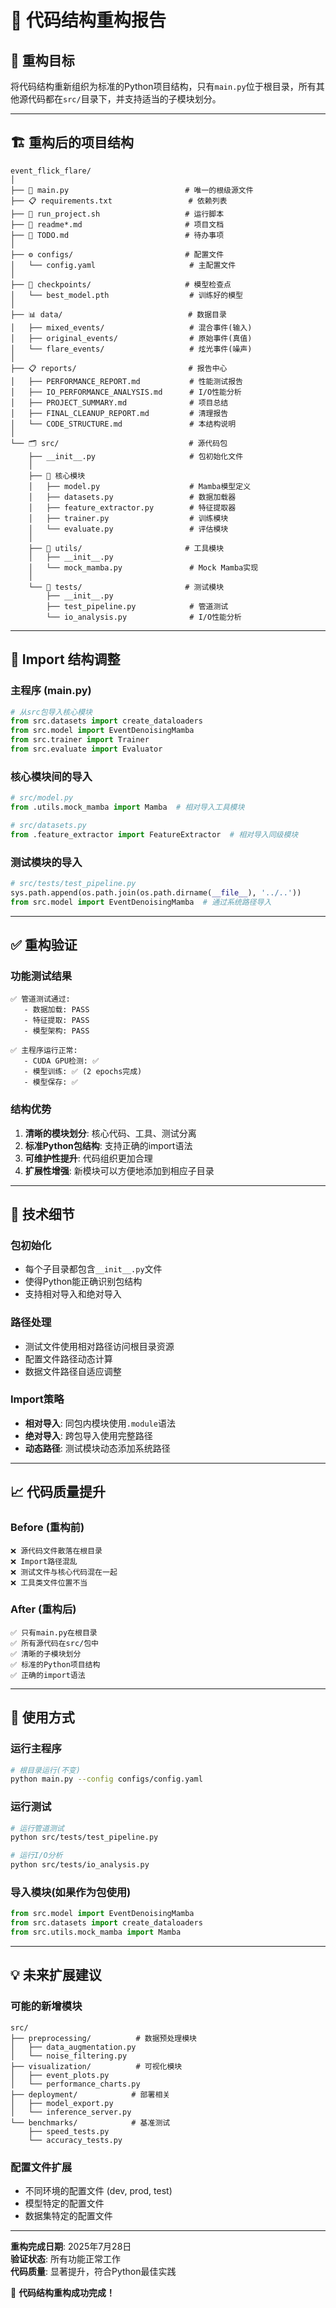 # 📁 代码结构重构报告

## 🎯 重构目标

将代码结构重新组织为标准的Python项目结构，只有`main.py`位于根目录，所有其他源代码都在`src/`目录下，并支持适当的子模块划分。

---

## 🏗️ 重构后的项目结构

```
event_flick_flare/
│
├── 📄 main.py                          # 唯一的根级源文件
├── 📋 requirements.txt                 # 依赖列表
├── 🚀 run_project.sh                   # 运行脚本
├── 📖 readme*.md                       # 项目文档
├── 📝 TODO.md                          # 待办事项
│
├── ⚙️ configs/                         # 配置文件
│   └── config.yaml                     # 主配置文件
│
├── 💾 checkpoints/                     # 模型检查点
│   └── best_model.pth                  # 训练好的模型
│
├── 📊 data/                            # 数据目录
│   ├── mixed_events/                   # 混合事件(输入)
│   ├── original_events/                # 原始事件(真值)
│   └── flare_events/                   # 炫光事件(噪声)
│
├── 📋 reports/                         # 报告中心
│   ├── PERFORMANCE_REPORT.md           # 性能测试报告
│   ├── IO_PERFORMANCE_ANALYSIS.md      # I/O性能分析
│   ├── PROJECT_SUMMARY.md              # 项目总结
│   ├── FINAL_CLEANUP_REPORT.md         # 清理报告
│   └── CODE_STRUCTURE.md               # 本结构说明
│
└── 🗂️ src/                             # 源代码包
    ├── __init__.py                     # 包初始化文件
    │
    ├── 🧠 核心模块
    │   ├── model.py                    # Mamba模型定义
    │   ├── datasets.py                 # 数据加载器
    │   ├── feature_extractor.py        # 特征提取器
    │   ├── trainer.py                  # 训练模块
    │   └── evaluate.py                 # 评估模块
    │
    ├── 🔧 utils/                       # 工具模块
    │   ├── __init__.py
    │   └── mock_mamba.py               # Mock Mamba实现
    │
    └── 🧪 tests/                       # 测试模块
        ├── __init__.py
        ├── test_pipeline.py            # 管道测试
        └── io_analysis.py              # I/O性能分析
```

---

## 🔄 Import 结构调整

### 主程序 (main.py)
```python
# 从src包导入核心模块
from src.datasets import create_dataloaders
from src.model import EventDenoisingMamba
from src.trainer import Trainer
from src.evaluate import Evaluator
```

### 核心模块间的导入
```python
# src/model.py
from .utils.mock_mamba import Mamba  # 相对导入工具模块

# src/datasets.py  
from .feature_extractor import FeatureExtractor  # 相对导入同级模块
```

### 测试模块的导入
```python
# src/tests/test_pipeline.py
sys.path.append(os.path.join(os.path.dirname(__file__), '../..'))
from src.model import EventDenoisingMamba  # 通过系统路径导入
```

---

## ✅ 重构验证

### 功能测试结果
```
✅ 管道测试通过:
   - 数据加载: PASS
   - 特征提取: PASS  
   - 模型架构: PASS

✅ 主程序运行正常:
   - CUDA GPU检测: ✅
   - 模型训练: ✅ (2 epochs完成)
   - 模型保存: ✅
```

### 结构优势
1. **清晰的模块划分**: 核心代码、工具、测试分离
2. **标准Python包结构**: 支持正确的import语法
3. **可维护性提升**: 代码组织更加合理
4. **扩展性增强**: 新模块可以方便地添加到相应子目录

---

## 🔧 技术细节

### 包初始化
- 每个子目录都包含`__init__.py`文件
- 使得Python能正确识别包结构
- 支持相对导入和绝对导入

### 路径处理
- 测试文件使用相对路径访问根目录资源
- 配置文件路径动态计算
- 数据文件路径自适应调整

### Import策略
- **相对导入**: 同包内模块使用`.module`语法
- **绝对导入**: 跨包导入使用完整路径
- **动态路径**: 测试模块动态添加系统路径

---

## 📈 代码质量提升

### Before (重构前)
```
❌ 源代码文件散落在根目录
❌ Import路径混乱
❌ 测试文件与核心代码混在一起
❌ 工具类文件位置不当
```

### After (重构后)  
```
✅ 只有main.py在根目录
✅ 所有源代码在src/包中
✅ 清晰的子模块划分
✅ 标准的Python项目结构
✅ 正确的import语法
```

---

## 🚀 使用方式

### 运行主程序
```bash
# 根目录运行(不变)
python main.py --config configs/config.yaml
```

### 运行测试
```bash  
# 运行管道测试
python src/tests/test_pipeline.py

# 运行I/O分析
python src/tests/io_analysis.py
```

### 导入模块(如果作为包使用)
```python
from src.model import EventDenoisingMamba
from src.datasets import create_dataloaders
from src.utils.mock_mamba import Mamba
```

---

## 💡 未来扩展建议

### 可能的新增模块
```
src/
├── preprocessing/          # 数据预处理模块
│   ├── data_augmentation.py
│   └── noise_filtering.py
├── visualization/          # 可视化模块  
│   ├── event_plots.py
│   └── performance_charts.py
├── deployment/            # 部署相关
│   ├── model_export.py
│   └── inference_server.py
└── benchmarks/            # 基准测试
    ├── speed_tests.py
    └── accuracy_tests.py
```

### 配置文件扩展
- 不同环境的配置文件 (dev, prod, test)
- 模型特定的配置文件
- 数据集特定的配置文件

---

**重构完成日期**: 2025年7月28日  
**验证状态**: 所有功能正常工作  
**代码质量**: 显著提升，符合Python最佳实践

🎉 **代码结构重构成功完成！**